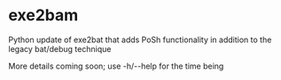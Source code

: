 exe2bam
=======

Python update of exe2bat that adds PoSh functionality in addition to the legacy bat/debug technique

More details coming soon; use -h/--help for the time being
